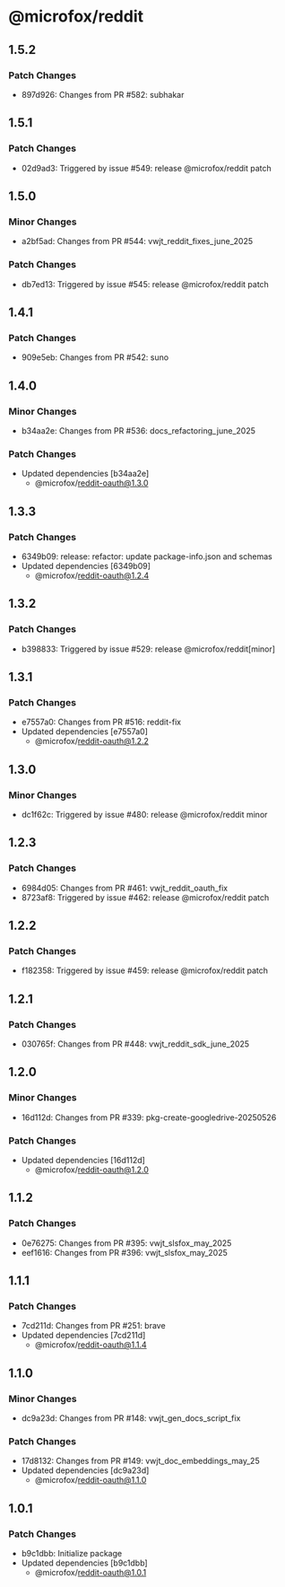 # @microfox/reddit

## 1.5.2

### Patch Changes

- 897d926: Changes from PR #582: subhakar

## 1.5.1

### Patch Changes

- 02d9ad3: Triggered by issue #549: release @microfox/reddit patch

## 1.5.0

### Minor Changes

- a2bf5ad: Changes from PR #544: vwjt_reddit_fixes_june_2025

### Patch Changes

- db7ed13: Triggered by issue #545: release @microfox/reddit patch

## 1.4.1

### Patch Changes

- 909e5eb: Changes from PR #542: suno

## 1.4.0

### Minor Changes

- b34aa2e: Changes from PR #536: docs_refactoring_june_2025

### Patch Changes

- Updated dependencies [b34aa2e]
  - @microfox/reddit-oauth@1.3.0

## 1.3.3

### Patch Changes

- 6349b09: release: refactor: update package-info.json and schemas
- Updated dependencies [6349b09]
  - @microfox/reddit-oauth@1.2.4

## 1.3.2

### Patch Changes

- b398833: Triggered by issue #529: release @microfox/reddit[minor]

## 1.3.1

### Patch Changes

- e7557a0: Changes from PR #516: reddit-fix
- Updated dependencies [e7557a0]
  - @microfox/reddit-oauth@1.2.2

## 1.3.0

### Minor Changes

- dc1f62c: Triggered by issue #480: release @microfox/reddit minor

## 1.2.3

### Patch Changes

- 6984d05: Changes from PR #461: vwjt_reddit_oauth_fix
- 8723af8: Triggered by issue #462: release @microfox/reddit patch

## 1.2.2

### Patch Changes

- f182358: Triggered by issue #459: release @microfox/reddit patch

## 1.2.1

### Patch Changes

- 030765f: Changes from PR #448: vwjt_reddit_sdk_june_2025

## 1.2.0

### Minor Changes

- 16d112d: Changes from PR #339: pkg-create-googledrive-20250526

### Patch Changes

- Updated dependencies [16d112d]
  - @microfox/reddit-oauth@1.2.0

## 1.1.2

### Patch Changes

- 0e76275: Changes from PR #395: vwjt_slsfox_may_2025
- eef1616: Changes from PR #396: vwjt_slsfox_may_2025

## 1.1.1

### Patch Changes

- 7cd211d: Changes from PR #251: brave
- Updated dependencies [7cd211d]
  - @microfox/reddit-oauth@1.1.4

## 1.1.0

### Minor Changes

- dc9a23d: Changes from PR #148: vwjt_gen_docs_script_fix

### Patch Changes

- 17d8132: Changes from PR #149: vwjt_doc_embeddings_may_25
- Updated dependencies [dc9a23d]
  - @microfox/reddit-oauth@1.1.0

## 1.0.1

### Patch Changes

- b9c1dbb: Initialize package
- Updated dependencies [b9c1dbb]
  - @microfox/reddit-oauth@1.0.1
